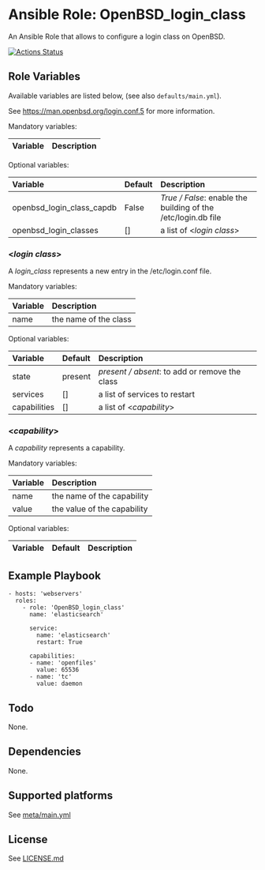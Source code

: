 # Ansible Role: OpenBSD_login_class

An Ansible Role that allows to configure a login class on OpenBSD.

[![Actions Status](https://github.com/tristan-weil/ansible-role-openbsd_login_class/workflows/molecule/badge.svg?branch=master)](https://github.com/tristan-weil/ansible-role-openbsd_login_class/actions)

## Role Variables

Available variables are listed below, (see also `defaults/main.yml`).

See https://man.openbsd.org/login.conf.5 for more information.

Mandatory variables:

| Variable      | Description |
| :------------ | :---------- |

Optional variables:

| Variable      | Default | Description |
| :------------ | :------ | :---------- |
| openbsd_login_class_capdb | False | *True / False*: enable the building of the /etc/login.db file
| openbsd_login_classes | [] | a list of <*login class*>

### <*login class*>

A *login_class* represents a new entry in the /etc/login.conf file.

Mandatory variables:

| Variable      | Description |
| :------------ | :---------- |
| name          | the name of the class |

Optional variables:

| Variable      | Default | Description |
| :------------ | :------ | :---------- |
| state         | present | *present / absent*: to add or remove the class |
| services      | []      | a list of services to restart |
| capabilities  | []      | a list of <*capability*> |

### <*capability*>

A *capability* represents a capability.

Mandatory variables:

| Variable      | Description |
| :------------ | :---------- |
| name          | the name of the capability |
| value         | the value of the capability |

Optional variables:

| Variable      | Default | Description |
| :------------ | :------ | :---------- |

## Example Playbook

    - hosts: 'webservers'
      roles:
        - role: 'OpenBSD_login_class'
          name: 'elasticsearch'

          service:
            name: 'elasticsearch'
            restart: True
        
          capabilities:
          - name: 'openfiles'
            value: 65536
          - name: 'tc'
            value: daemon
            
## Todo

None.

## Dependencies

None.

## Supported platforms

See [meta/main.yml](https://github.com/tristan-weil/ansible-role-openbsd_login_class/blob/master/meta/main.yml)

## License

See [LICENSE.md](https://github.com/tristan-weil/ansible-role-openbsd_login_class/blob/master/LICENSE.md)
